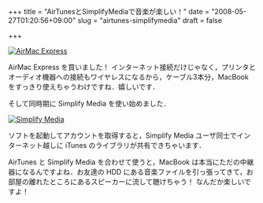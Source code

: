 +++
title = "AirTunesとSimplifyMediaで音楽が楽しい！"
date = "2008-05-27T01:20:56+09:00"
slug = "airtunes-simplifymedia"
draft = false

+++

<p><a href="http://www.flickr.com/photos/june29/2521375974/" title="AirMac Express by june29, on Flickr"><img src="http://farm4.static.flickr.com/3031/2521375974_05b8d0c684.jpg" alt="AirMac Express" /></a></p>
<p>AirMac Express を買いました！ インターネット接続だけじゃなく，プリンタとオーディオ機器への接続もワイヤレスになるから，ケーブル3本分，MacBook をすっきり使えちゃうわけですね．嬉しいです．</p>
<p>そして同時期に Simplify Media を使い始めました．</p>
<p><a href="http://www.simplifymedia.com/"><img src="http://www.simplifymedia.com/images/hdr-logo.png" alt="Simplify Media" /></a></p>
<p>ソフトを起動してアカウントを取得すると，Simplify Media ユーザ同士でインターネット越しに iTunes のライブラリが共有できちゃいます．</p>
<p>AirTunes と Simplify Media を合わせて使うと，MacBook は本当にただの中継器になるんですよね．お友達の HDD にある音楽ファイルを引っ張ってきて，お部屋の離れたところにあるスピーカーに流して聴けちゃう！ なんだか楽しいですよ！</p>
